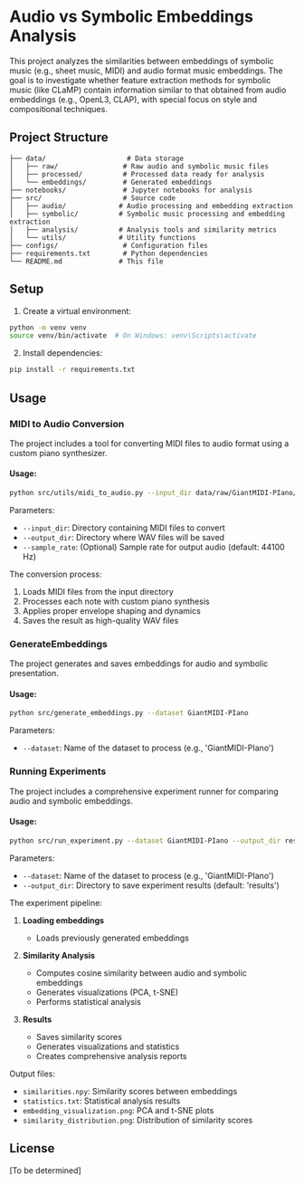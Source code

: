 # Audio vs Symbolic Embeddings Analysis

This project analyzes the similarities between embeddings of symbolic music (e.g., sheet music, MIDI) and audio format music embeddings. The goal is to investigate whether feature extraction methods for symbolic music (like CLaMP) contain information similar to that obtained from audio embeddings (e.g., OpenL3, CLAP), with special focus on style and compositional techniques.

## Project Structure

```
├── data/                    # Data storage
│   ├── raw/                # Raw audio and symbolic music files
│   ├── processed/          # Processed data ready for analysis
│   └── embeddings/         # Generated embeddings
├── notebooks/              # Jupyter notebooks for analysis
├── src/                    # Source code
│   ├── audio/             # Audio processing and embedding extraction
│   ├── symbolic/          # Symbolic music processing and embedding extraction
│   ├── analysis/          # Analysis tools and similarity metrics
│   └── utils/             # Utility functions
├── configs/                # Configuration files
├── requirements.txt        # Python dependencies
└── README.md              # This file
```

## Setup

1. Create a virtual environment:
```bash
python -m venv venv
source venv/bin/activate  # On Windows: venv\Scripts\activate
```

2. Install dependencies:
```bash
pip install -r requirements.txt
```

## Usage

### MIDI to Audio Conversion

The project includes a tool for converting MIDI files to audio format using a custom piano synthesizer. 

#### Usage:
```bash
python src/utils/midi_to_audio.py --input_dir data/raw/GiantMIDI-PIano/midi --output_dir data/raw/GiantMIDI-PIano/audio
```

Parameters:
- `--input_dir`: Directory containing MIDI files to convert
- `--output_dir`: Directory where WAV files will be saved
- `--sample_rate`: (Optional) Sample rate for output audio (default: 44100 Hz)

The conversion process:
1. Loads MIDI files from the input directory
2. Processes each note with custom piano synthesis
3. Applies proper envelope shaping and dynamics
4. Saves the result as high-quality WAV files

### GenerateEmbeddings

The project generates and saves embeddings for audio and symbolic presentation.

#### Usage:
```bash
python src/generate_embeddings.py --dataset GiantMIDI-PIano 
```

Parameters:
- `--dataset`: Name of the dataset to process (e.g., 'GiantMIDI-PIano')

### Running Experiments

The project includes a comprehensive experiment runner for comparing audio and symbolic embeddings.

#### Usage:
```bash
python src/run_experiment.py --dataset GiantMIDI-PIano --output_dir results
```

Parameters:
- `--dataset`: Name of the dataset to process (e.g., 'GiantMIDI-PIano')
- `--output_dir`: Directory to save experiment results (default: 'results')


The experiment pipeline:
1. **Loading embeddings**
   - Loads previously generated embeddings

2. **Similarity Analysis**
   - Computes cosine similarity between audio and symbolic embeddings
   - Generates visualizations (PCA, t-SNE)
   - Performs statistical analysis

3. **Results**
   - Saves similarity scores
   - Generates visualizations and statistics
   - Creates comprehensive analysis reports

Output files:
- `similarities.npy`: Similarity scores between embeddings
- `statistics.txt`: Statistical analysis results
- `embedding_visualization.png`: PCA and t-SNE plots
- `similarity_distribution.png`: Distribution of similarity scores

## License

[To be determined] 